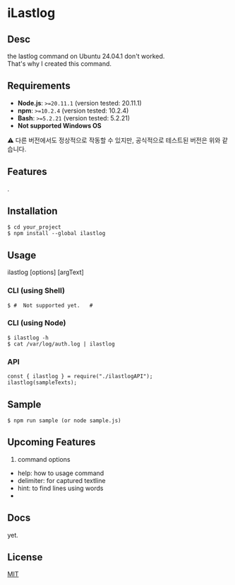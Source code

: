 # iLastlog

## Desc

the lastlog command on Ubuntu 24.04.1 don't worked.  
That's why I created this command.

## Requirements

- **Node.js**: `>=20.11.1` (version tested: 20.11.1)
- **npm**: `>=10.2.4` (version tested: 10.2.4)
- **Bash**: `>=5.2.21` (version tested: 5.2.21)
- **Not supported Windows OS**

⚠️ 다른 버전에서도 정상적으로 작동할 수 있지만, 공식적으로 테스트된 버전은 위와 같습니다.

## Features

.

## Installation

    $ cd your_project
    $ npm install --global ilastlog

## Usage

ilastlog [options] [argText]

### CLI (using Shell)

    $ #  Not supported yet.   #

### CLI (using Node)

    $ ilastlog -h
    $ cat /var/log/auth.log | ilastlog

### API

    const { ilastlog } = require("./ilastlogAPI");
    ilastlog(sampleTexts);

## Sample

    $ npm run sample (or node sample.js)

## Upcoming Features

1. command options

- help: how to usage command
- delimiter: for captured textline
- hint: to find lines using words
-

## Docs

yet.

## License

[MIT](https://github.com/ChangRaeJoe/ilastlog?tab=MIT-1-ov-file)
